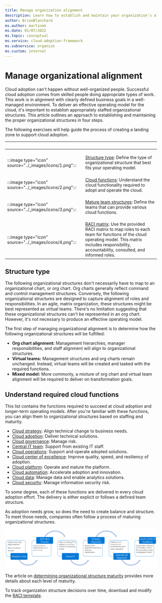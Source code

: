 ```yaml
---
title: Manage organization alignment
description: Learn how to establish and maintain your organization's alignment by using the Cloud Adoption Framework for Azure.
author: BrianBlanchard
ms.author: martinek
ms.date: 01/07/2022
ms.topic: conceptual
ms.service: cloud-adoption-framework
ms.subservice: organize
ms.custom: internal
---
```


# Manage organizational alignment

Cloud adoption can't happen without well-organized people. Successful cloud adoption comes from skilled people doing appropriate types of work. This work is in alignment with clearly defined business goals in a well-managed environment. To deliver an effective operating model for the cloud, it's important to establish appropriately staffed organizational structures. This article outlines an approach to establishing and maintaining the proper organizational structures in four steps.

The following exercises will help guide the process of creating a landing zone to support cloud adoption.

| <span title="Icon">&nbsp;</span> | <span title="Description">&nbsp;</span> |
|--|--|
| <br> :::image type="icon" source="../_images/icons/1.png"::: | <br> [Structure type](#structure-type): Define the type of organizational structure that best fits your operating model. |
| <br> :::image type="icon" source="../_images/icons/2.png"::: | <br> [Cloud functions](#understand-required-cloud-functions): Understand the cloud functionality required to adopt and operate the cloud. |
| <br> :::image type="icon" source="../_images/icons/3.png"::: | <br> [Mature team structures](./organization-structures.md): Define the teams that can provide various cloud functions. |
| <br> :::image type="icon" source="../_images/icons/4.png"::: | <br> [RACI matrix](./raci-alignment.md): Use the provided RACI matrix to map roles to each team for functions of the cloud operating model. This matrix includes responsibility, accountability, consulted, and informed roles. |

## Structure type

The following organizational structures don't necessarily have to map to an organizational chart, or org chart. Org charts generally reflect command and control management structures. Conversely, the following organizational structures are designed to capture alignment of roles and responsibilities. In an agile, matrix organization, these structures might be best represented as virtual teams. There's no limitation suggesting that these organizational structures can't be represented in an org chart. However, it's not necessary to produce an effective operating model.

The first step of managing organizational alignment is to determine how the following organizational structures will be fulfilled:

- **Org chart alignment:** Management hierarchies, manager responsibilities, and staff alignment will align to organizational structures.
- **Virtual teams:** Management structures and org charts remain unchanged. Instead, virtual teams will be created and tasked with the required functions.
- **Mixed model:** More commonly, a mixture of org chart and virtual team alignment will be required to deliver on transformation goals.

## Understand required cloud functions

This list contains the functions required to succeed at cloud adoption and longer-term operating models. After you're familiar with these functions, you can align them to organizational structures based on staffing and maturity.

- [Cloud strategy](./cloud-strategy.md): Align technical change to business needs.
- [Cloud adoption](./cloud-adoption.md): Deliver technical solutions.
- [Cloud governance](./cloud-governance.md): Manage risk.
- [Central IT team](./central-it.md): Support from existing IT staff.
- [Cloud operations](./cloud-operations.md): Support and operate adopted solutions.
- [Cloud center of excellence](./cloud-center-of-excellence.md): Improve quality, speed, and resiliency of adoption.
- [Cloud platform](./cloud-platform.md): Operate and mature the platform.
- [Cloud automation](./cloud-automation.md): Accelerate adoption and innovation.
- [Cloud data](./cloud-data.md): Manage data and enable analytics solutions.
- [Cloud security](./cloud-security.md): Manage information security risk.

To some degree, each of these functions are delivered in every cloud adoption effort. The delivery is either explicit or follows a defined team structure.

As adoption needs grow, so does the need to create balance and structure. To meet those needs, companies often follow a process of maturing organizational structures.

![Diagram that shows the organizational maturity cycle.](../_images/ready/org-ready-maturity.png)

The article on [determining organizational structure maturity](./organization-structures.md) provides more details about each level of maturity.

To track organization structure decisions over time, download and modify the [RACI template](https://raw.githubusercontent.com/microsoft/CloudAdoptionFramework/master/organize/raci-template.xlsx).
